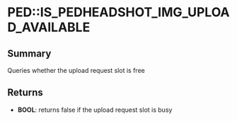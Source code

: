 # PED::IS_PEDHEADSHOT_IMG_UPLOAD_AVAILABLE

## Summary
Queries whether the upload request slot is free

## Returns
* **BOOL**: returns false if the upload request slot is busy